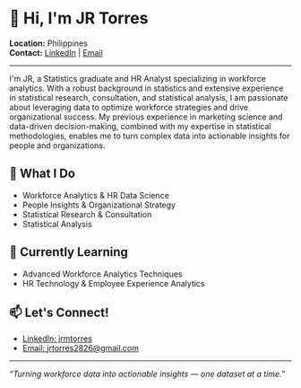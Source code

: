 # 👋 Hi, I'm JR Torres

**Location:** Philippines  
**Contact:** [LinkedIn](https://www.linkedin.com/in/jrmtorres) | [Email](mailto:jrtorres2826@gmail.com)

---

I'm JR, a Statistics graduate and HR Analyst specializing in workforce analytics. With a robust background in statistics and extensive experience in statistical research, consultation, and statistical analysis, I am passionate about leveraging data to optimize workforce strategies and drive organizational success. My previous experience in marketing science and data-driven decision-making, combined with my expertise in statistical methodologies, enables me to turn complex data into actionable insights for people and organizations.

## 🔎 What I Do
- Workforce Analytics & HR Data Science
- People Insights & Organizational Strategy
- Statistical Research & Consultation
- Statistical Analysis

## 🌱 Currently Learning
- Advanced Workforce Analytics Techniques
- HR Technology & Employee Experience Analytics

## 📫 Let's Connect!
- [LinkedIn: jrmtorres](https://www.linkedin.com/in/jrmtorres)
- [Email: jrtorres2826@gmail.com](mailto:jrtorres2826@gmail.com)

---

_“Turning workforce data into actionable insights — one dataset at a time.”_
